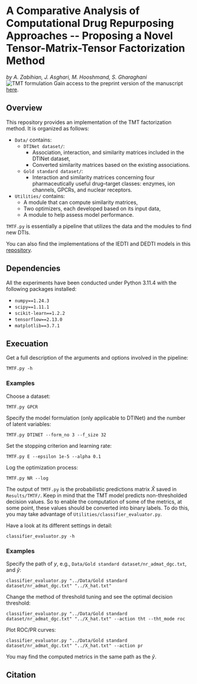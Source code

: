 # A Comparative Analysis of Computational Drug Repurposing Approaches -- Proposing a Novel Tensor-Matrix-Tensor Factorization Method
_by A. Zabihian, J. Asghari, M. Hooshmand, S. Gharaghani_
![TMT formulation](https://github.com/BioinformaticsIASBS/Tensor/assets/44480584/95ac4d24-cbd2-4a58-814b-8138546de82e)
Gain access to the preprint version of the manuscript [here](https://www.researchsquare.com/article/rs-3816066/latest).

## Overview
This repository provides an implementation of the TMT factorization method. It is organized as follows:
* `Data/` contains:
    * `DTINet dataset/`:
        * Association, interaction, and similarity matrices included in the DTINet dataset,
        * Converted similarity matrices based on the existing associations.
    * `Gold standard dataset/`:
        * Interaction and similarity matrices concerning four pharmaceutically useful drug–target classes: enzymes, ion channels, GPCRs, and nuclear receptors.
* `Utilities/` contains:
    * A module that can compute similarity matrices,
    * Two optimizers, each developed based on its input data,
    * A module to help assess model performance.

`TMTF.py` is essentially a pipeline that utilizes the data and the modules to find new DTIs.

You can also find the implementations of the IEDTI and DEDTI models in this [repository](https://github.com/BioinformaticsIASBS/IEDTI-DEDTI).

## Dependencies
All the experiments have been conducted under Python 3.11.4 with the following packages installed:
* `numpy==1.24.3`
* `scipy==1.11.1`
* `scikit-learn==1.2.2`
* `tensorflow==2.13.0`
* `matplotlib==3.7.1`

## Execuation
Get a full description of the arguments and options involved in the pipeline:
```
TMTF.py -h
```
### Examples
Choose a dataset:
```
TMTF.py GPCR
```

Specify the model formulation (only applicable to DTINet) and the number of latent variables:
```
TMTF.py DTINET --form_no 3 --f_size 32
```

Set the stopping criterion and learning rate:
```
TMTF.py E --epsilon 1e-5 --alpha 0.1
```

Log the optimization process:
```
TMTF.py NR --log
```

The output of `TMTF.py` is the probabilistic predictions matrix $\hat{X}$ saved in `Results/TMTF/`. Keep in mind that the TMT model predicts non-thresholded decision values. So to enable the computation of some of the metrics, at some point, these values should be converted into binary labels. To do this, you may take advantage of `Utilities/classifier_evaluator.py`.

Have a look at its different settings in detail:
```
classifier_evaluator.py -h
```
### Examples
Specify the path of $y$, e.g., `Data/Gold standard dataset/nr_admat_dgc.txt`, and $\hat{y}$:
```
classifier_evaluator.py "../Data/Gold standard dataset/nr_admat_dgc.txt" "../X_hat.txt"
```

Change the method of threshold tuning and see the optimal decision threshold:
```
classifier_evaluator.py "../Data/Gold standard dataset/nr_admat_dgc.txt" "../X_hat.txt" --action tht --tht_mode roc
```

Plot ROC/PR curves:
```
classifier_evaluator.py "../Data/Gold standard dataset/nr_admat_dgc.txt" "../X_hat.txt" --action pr
```

You may find the computed metrics in the same path as the $\hat{y}$.




## Citation
```
```